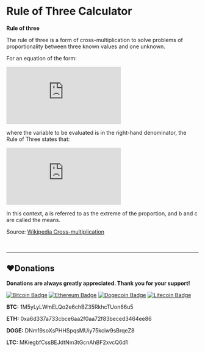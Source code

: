 # Rule of Three Calculator
**Rule of three**

The rule of three is a form of cross-multiplication to solve problems of proportionality between three known values and one unknown.

For an equation of the form:

<!-- ![Rule of three equation](https://wikimedia.org/api/rest_v1/media/math/render/svg/b410ad5d5feb1aea7256b93ce7fe9397764b6346) -->
![Rule of three equation](http://www.sciweavers.org/tex2img.php?eq=%20%5Cfrac%7Ba%7D%7Bb%7D%20%3D%20%20%5Cfrac%7Bc%7D%7Bx%7D&bc=White&fc=Black&im=jpg&fs=12&ff=arev&edit=0)

where the variable to be evaluated is in the right-hand denominator, the Rule of Three states that: 

<!-- ![Rule of three Calculator](https://wikimedia.org/api/rest_v1/media/math/render/svg/5b2c481c3c1260f3ab6be49928437a82dfaceff9) -->
![Rule of three Calculator](http://www.sciweavers.org/tex2img.php?eq=%20x%3D%5Cfrac%7Bbc%7D%7Ba%7D%20&bc=White&fc=Black&im=jpg&fs=12&ff=arev&edit=0)

In this context, a is referred to as the extreme of the proportion, and b and c are called the means.

Source: [Wikipedia Cross-multiplication](https://en.wikipedia.org/wiki/Cross-multiplication "Wikipedia Cross-multiplication")

<br>

------------
## :heart:Donations
**Donations are always greatly appreciated. Thank you for your support!**

[![Bitcoin Badge](https://img.shields.io/badge/Bitcoin-89520e?style=flat&logo=bitcoin&logoColor=white)](#heartdonations)
[![Ethereum Badge](https://img.shields.io/badge/Ethereum-3C3C3D?style=flat&logo=ethereum&logoColor=white)](#heartdonations)
[![Dogecoin Badge](https://img.shields.io/badge/Dogecoin-C2A633?style=flat&logo=dogecoin&logoColor=white)](#heartdonations)
[![Litecoin Badge](https://img.shields.io/badge/Litecoin-A6A9AA?style=flat&logo=litecoin&logoColor=white)](#heartdonations)

**BTC:** 1M5yLyLWmELQo2e6chBZ35RkhcTUon66u5

**ETH:** 0xa6d337a733cbce6aa2f0aa72f83beced3464ee86

**DOGE:** DNm19soXsPHHSpqsMUiy75kciw9sBrqeZ8

**LTC:** MKiegbfCssBEJdtNm3tGcnAhBF2xvcQ6d1
